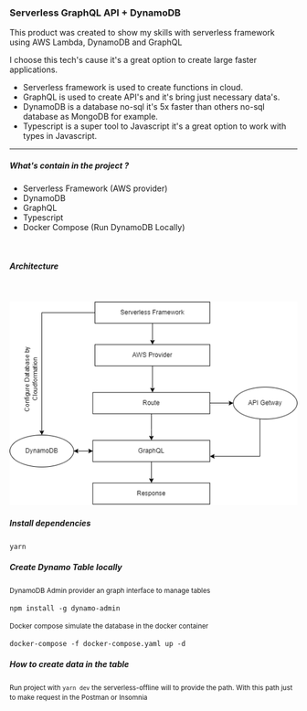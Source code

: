### Serverless GraphQL API + DynamoDB

<p>This product was created to show my skills with serverless framework using AWS Lambda, DynamoDB and GraphQL</p> 

I choose this tech's cause it's a great option to create large faster applications.

- Serverless framework is used to create functions in cloud.
- GraphQL is used to create API's and it's bring just necessary data's.
- DynamoDB is a database no-sql it's 5x faster than others no-sql database as MongoDB for example.
- Typescript is a super tool to Javascript it's a great option to work with types in Javascript.
---------------------------------------------------------------------------------

<h5>What's contain in the project ?</h5>

- Serverless Framework (AWS provider)
- DynamoDB
- GraphQL
- Typescript 
- Docker Compose (Run DynamoDB Locally)

</br>
<h5>Architecture</h5>
</br>

![diagram](/docs/diagram.png?raw=true "Diagram")

<h5>Install dependencies</h5>

``yarn``

<h5>Create Dynamo Table locally</h5>

<small>DynamoDB Admin provider an graph interface to manage tables</small>

``npm install -g dynamo-admin``

<small>Docker compose simulate the database in the docker container</small>

``docker-compose -f docker-compose.yaml up -d``

<h5>How to create data in the table</h5>

<small>Run project with ``yarn dev`` the serverless-offline will to provide the path. With this path just to make request in the Postman or Insomnia </small>



